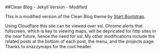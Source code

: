 ##Clean Blog - Jekyll Version - Modified

This is a modified version of the Clean Blog theme by [Start Bootstrap](http://startbootstrap.com/).

Using Cloudflare this site can be viewed over ssl. Chrome alerts that fullscreen, which is key to viewing maps, will be depricated for http sites in the near future, hence the need for ssl. My other modifications include the related posts at the bottom of each post, the menu, and the projects page. Thanks to snazzymaps for the cool header.
